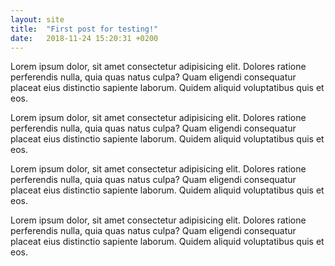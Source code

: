 ```yaml
---
layout: site
title:  "First post for testing!"
date:   2018-11-24 15:20:31 +0200
---
```


<p>Lorem ipsum dolor, sit amet consectetur adipisicing elit. Dolores ratione perferendis nulla, quia quas natus culpa? Quam eligendi consequatur placeat eius distinctio sapiente laborum. Quidem aliquid voluptatibus quis et eos.</p>

<p>Lorem ipsum dolor, sit amet consectetur adipisicing elit. Dolores ratione perferendis nulla, quia quas natus culpa? Quam eligendi consequatur placeat eius distinctio sapiente laborum. Quidem aliquid voluptatibus quis et eos.</p>

<p>Lorem ipsum dolor, sit amet consectetur adipisicing elit. Dolores ratione perferendis nulla, quia quas natus culpa? Quam eligendi consequatur placeat eius distinctio sapiente laborum. Quidem aliquid voluptatibus quis et eos.</p>

<p>Lorem ipsum dolor, sit amet consectetur adipisicing elit. Dolores ratione perferendis nulla, quia quas natus culpa? Quam eligendi consequatur placeat eius distinctio sapiente laborum. Quidem aliquid voluptatibus quis et eos.</p>
